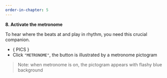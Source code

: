 ```yaml
---
order-in-chapter: 5
---
```


**8. Activate the metronome**

To hear where the beats at and play in rhythm, you need this crucial companion.

- { PICS }
- Click `"METRONOME"`, the button is illustrated by a metronome pictogram

> Note: when metronome is on, the pictogram appears with flashy blue background

